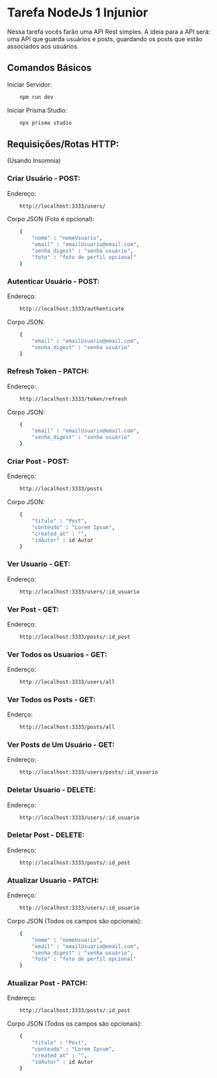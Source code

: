 # Tarefa NodeJs 1 Injunior
Nessa tarefa vocês farão uma API Rest simples. A ideia para a API
será: uma API que guarda usuários e posts, guardando os posts
que estão associados aos usuários.

## Comandos Básicos

Iniciar Servidor:
```bash
    npm run dev
```

Iniciar Prisma Studio:
```bash
    npx prisma studio
```

## Requisições/Rotas HTTP:

(Usando Insomnia)
### Criar Usuário - POST:
Endereço:
```bash
    http://localhost:3333/users/
```
Corpo JSON (Foto é opcional):
```bash
    {
	    "nome" : "nomeUsuario",
	    "email" : "emailUsuario@email.com",
	    "senha_digest" : "senha usuário",
	    "foto" : "foto de perfil opcional"
    }
```

### Autenticar Usuário - POST:
Endereço:
```bash
    http://localhost:3333/authenticate
```

Corpo JSON:
```bash
    {
	    "email" : "emailUsuario@email.com",
	    "senha_digest" : "senha usuário"
    }
```

### Refresh Token - PATCH:
Endereço:
```bash
    http://localhost:3333/token/refresh
```

Corpo JSON:
```bash
    {
        "email" : "emailUsuario@email.com",
	    "senha_digest" : "senha usuário"
    }
```

### Criar Post - POST:
Endereço:
```bash
    http://localhost:3333/posts
```

Corpo JSON:
```bash
    {
        "titulo" : "Post",
	    "conteudo" : "Lorem Ipsum",
	    "created_at" : "",
	    "idAutor" : id Autor
    }
```

### Ver Usuario - GET:
Endereço:
```Bash
    http://localhost:3333/users/:id_usuario
```

### Ver Post - GET:
Endereço:
```Bash
    http://localhost:3333/posts/:id_post
```

### Ver Todos os Usuarios - GET:
Endereço:
```Bash
    http://localhost:3333/users/all
```

### Ver Todos os Posts - GET:
Enderço:
```Bash
    http://localhost:3333/posts/all
```

### Ver Posts de Um Usuário - GET:
Endereço:
```Bash
    http://localhost:3333/users/posts/:id_usuario
```

### Deletar Usuario - DELETE:
Endereço:
```Bash
    http://localhost:3333/users/:id_usuario
```

### Deletar Post - DELETE:
Endereço: 
```bash
    http://localhost:3333/posts/:id_post
```

### Atualizar Usuario - PATCH:
Endereço:
```bash
    http://localhost:3333/users/:id_usuario
```

Corpo JSON (Todos os campos são opcionais):
```bash
    {
        "nome" : "nomeUsuario",
	    "email" : "emailUsuario@email.com",
	    "senha_digest" : "senha usuário",
	    "foto" : "foto de perfil opcional"
    }
```

### Atualizar Post - PATCH:
Endereço: 
```bash
    http://localhost:3333/posts/:id_post
```

Corpo JSON (Todos os campos são opcionais):
```bash
    {
        "titulo" : "Post",
	    "conteudo" : "Lorem Ipsum",
	    "created_at" : "",
	    "idAutor" : id Autor
    }
```
